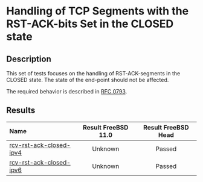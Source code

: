 # Handling of TCP Segments with the RST-ACK-bits Set in the CLOSED state

## Description
This set of tests focuses on the handling of RST-ACK-segments in the CLOSED state.
The state of the end-point should not be affected.

The required behavior is described in [RFC 0793](https://tools.ietf.org/html/rfc793#section-3.9).

## Results

| Name                                                                                                                                                                         | Result FreeBSD 11.0 | Result FreeBSD Head |
|:-----------------------------------------------------------------------------------------------------------------------------------------------------------------------------|:-------------------:|:-------------------:|
|[rcv-rst-ack-closed-ipv4](rcv-rst-ack-closed-ipv4.pkt "Ensure that the reception of a RST-ACK-segment in the CLOSED state does not trigger the sending of a RST-segment")     | Unknown             | Passed              |
|[rcv-rst-ack-closed-ipv6](rcv-rst-ack-closed-ipv6.pkt "Ensure that the reception of a RST-ACK-segment in the CLOSED state does not trigger the sending of a RST-segment")     | Unknown             | Passed              |
